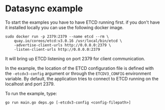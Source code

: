 # Datasync example

To start the examples you have to have ETCD running first.
if you don't have it installed locally you can use the following docker
image.
```
sudo docker run -p 2379:2379 --name etcd --rm \
    quay.io/coreos/etcd:v3.0.16 /usr/local/bin/etcd \
    -advertise-client-urls http://0.0.0.0:2379 \
    -listen-client-urls http://0.0.0.0:2379
```

It will bring up ETCD listening on port 2379 for client communication.

In the example, the location of the ETCD configuration file is defined
with the `-etcdv3-config` argument or through the `ETCDV3_CONFIG`
environment variable.
By default, the application tries to connect to ETCD running
on the localhost and port 2379.

To run the example, type:
```
go run main.go deps.go [-etcdv3-config <config-filepath>]
```

